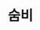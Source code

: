---
title: 숨비
github: bizuryu
email: bizuryu0@gmail.com
homepage: https://bizuryu.blogspot.kr/
sns: https://www.facebook.com/bizuryu
bio: "노년에는 스타벅스에서 커피 한잔, 코딩 한줄~"
cover_image: /images/profile/bizuryu.jpg
teams: [1st, 2nd]
---